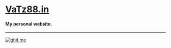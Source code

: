 # [VaTz88.in](https://vatz88.in)
#### My personal website.

<hr>

[![ghit.me](https://ghit.me/badge.svg?repo=VaTz88/vatz88.github.io)](https://ghit.me/repo/VaTz88/vatz88.github.io)
